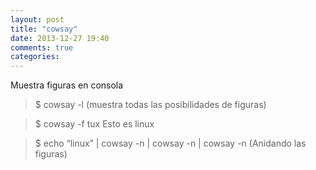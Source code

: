 ```yaml
---
layout: post
title: "cowsay"
date: 2013-12-27 19:40
comments: true
categories: 
---
```

Muestra figuras en consola

>$ cowsay -l      (muestra todas las posibilidades de figuras)

>$ cowsay -f tux Esto es linux

>$ echo “linux” | cowsay -n | cowsay -n | cowsay -n (Anidando las figuras)


